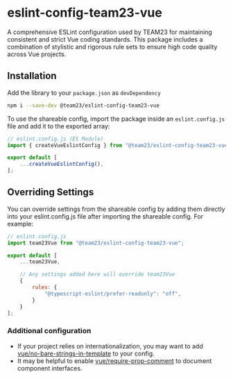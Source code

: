 # eslint-config-team23-vue

A comprehensive ESLint configuration used by TEAM23 for maintaining consistent and strict Vue coding standards.
This package includes a combination of stylistic and rigorous rule sets to ensure high code quality across Vue projects.

## Installation

Add the library to your `package.json` as `devDependency`

```bash
npm i --save-dev @team23/eslint-config-team23-vue
```

To use the shareable config, import the package inside an `eslint.config.js` file and add it to the exported array:

```ts
// eslint.config.js (ES Module)
import { createVueEslintConfig } from "@team23/eslint-config-team23-vue";

export default [
    ...createVueEslintConfig(),
];
```

## Overriding Settings

You can override settings from the shareable config by adding them directly into your eslint.config.js
file after importing the shareable config. For example:

```js
// eslint.config.js
import team23Vue from "@team23/eslint-config-team23-vue";

export default [
    ...team23Vue,

    // Any settings added here will override team23Vue
    {
        rules: {
            "@typescript-eslint/prefer-readonly": "off",
        }
    }
];
```

### Additional configuration

- If your project relies on internationalization, you may want to add [vue/no-bare-strings-in-template](https://eslint.vuejs.org/rules/no-bare-strings-in-template) to your config.
- It may be helpful to enable [vue/require-prop-comment](https://eslint.vuejs.org/rules/require-prop-comment) to document component interfaces.
